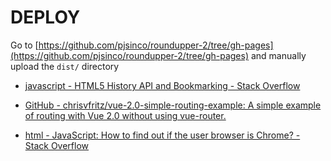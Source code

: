 # DEPLOY
Go to [https://github.com/pjsinco/roundupper-2/tree/gh-pages](https://github.com/pjsinco/roundupper-2/tree/gh-pages) and manually upload the ```dist/``` directory

* [javascript - HTML5 History API and Bookmarking - Stack Overflow](https://stackoverflow.com/questions/7125353/html5-history-api-and-bookmarking)

* [GitHub - chrisvfritz/vue-2.0-simple-routing-example: A simple example of routing with Vue 2.0 without using vue-router.](https://github.com/chrisvfritz/vue-2.0-simple-routing-example)

* [html - JavaScript: How to find out if the user browser is Chrome? - Stack Overflow](https://stackoverflow.com/questions/4565112/javascript-how-to-find-out-if-the-user-browser-is-chrome)
